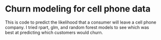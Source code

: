 # Churn modeling for cell phone data

This is code to predict the likelihood that a consumer will leave a cell phone company. 
I tried rpart, glm, and random forest models to see which was best at predicting which customers would churn.
